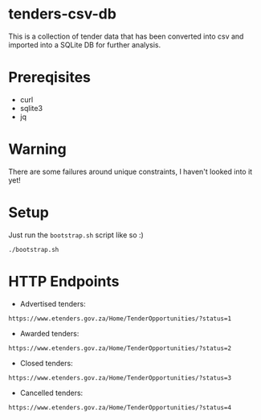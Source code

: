 # tenders-csv-db
This is a collection of tender data that has been converted into csv and imported into a SQLite DB for further analysis.

# Prereqisites
- curl
- sqlite3
- jq

# Warning
There are some failures around unique constraints, I haven't looked into it yet!

# Setup
Just run the `bootstrap.sh` script like so :)
```
./bootstrap.sh
```

# HTTP Endpoints

- Advertised tenders:
```
https://www.etenders.gov.za/Home/TenderOpportunities/?status=1
```
- Awarded tenders:
```
https://www.etenders.gov.za/Home/TenderOpportunities/?status=2
```

- Closed tenders:
```
https://www.etenders.gov.za/Home/TenderOpportunities/?status=3
```

- Cancelled tenders:
```
https://www.etenders.gov.za/Home/TenderOpportunities/?status=4
```
